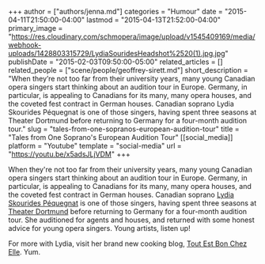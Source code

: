 +++
author = ["authors/jenna.md"]
categories = "Humour"
date = "2015-04-11T21:50:00-04:00"
lastmod = "2015-04-13T21:52:00-04:00"
primary_image = "https://res.cloudinary.com/schmopera/image/upload/v1545409169/media/webhook-uploads/1428803315729/LydiaSouridesHeadshot%2520(1).jpg.jpg"
publishDate = "2015-02-03T09:50:00-05:00"
related_articles = []
related_people = ["scene/people/geoffrey-sirett.md"]
short_description = "When they’re not too far from their university years, many young Canadian opera singers start thinking about an audition tour in Europe. Germany, in particular, is appealing to Canadians for its many, many opera houses, and the coveted fest contract in German houses. Canadian soprano Lydia Skourides Péquegnat is one of those singers, having spent three seasons at Theater Dortmund before returning to Germany for a four-month audition tour."
slug = "tales-from-one-sopranos-european-audition-tour"
title = "Tales from One Soprano&#039;s European Audition Tour"
[[social_media]]
platform = "Youtube"
template = "social-media"
url = "https://youtu.be/x5adsJLjVDM"
+++

When they're not too far from their university years, many young Canadian opera singers start thinking about an audition tour in Europe. Germany, in particular, is appealing to Canadians for its many, many opera houses, and the coveted fest contract in German houses. Canadian soprano [Lydia Skourides Péquegnat](http://lydiaskourides.com/index.html)  is one of those singers, having spent three seasons at [Theater Dortmund](http://www.theaterdo.de/startseite/) before returning to Germany for a four-month audition tour. She auditioned for agents and houses, and returned with some honest advice for young opera singers. Young artists, listen up!
 
For more with Lydia, visit her brand new cooking blog, [Tout Est Bon Chez Elle](http://toutestbonchezelle.com/). Yum.
